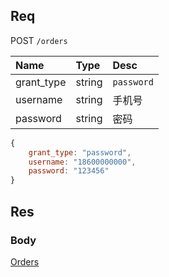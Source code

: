 ## Req

POST `/orders`


| Name       | Type   | Desc       |
|:-----------|:-------|:-----------|
| grant_type | string | `password` |
| username   | string | 手机号     |
| password   | string | 密码       |

```js
{
    grant_type: "password",
    username: "18600000000",
    password: "123456"
}
```


## Res
### Body




[Orders](../order)